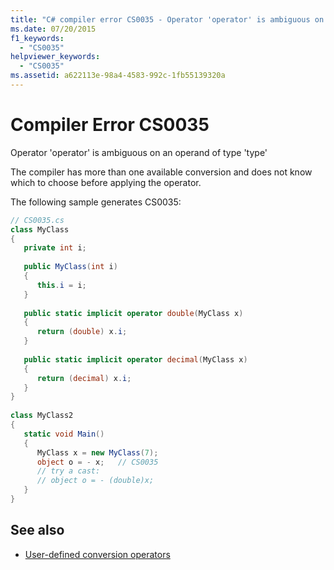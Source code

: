 ```yaml
---
title: "C# compiler error CS0035 - Operator 'operator' is ambiguous on an operand of type 'type'"
ms.date: 07/20/2015
f1_keywords: 
  - "CS0035"
helpviewer_keywords: 
  - "CS0035"
ms.assetid: a622113e-98a4-4583-992c-1fb55139320a
---
```

# Compiler Error CS0035
Operator 'operator' is ambiguous on an operand of type 'type'  
  
The compiler has more than one available conversion and does not know which to choose before applying the operator.
  
The following sample generates CS0035:  
  
```csharp  
// CS0035.cs  
class MyClass  
{  
   private int i;  
  
   public MyClass(int i)  
   {  
      this.i = i;  
   }  
  
   public static implicit operator double(MyClass x)  
   {  
      return (double) x.i;  
   }  
  
   public static implicit operator decimal(MyClass x)  
   {  
      return (decimal) x.i;  
   }  
}  
  
class MyClass2  
{  
   static void Main()  
   {  
      MyClass x = new MyClass(7);  
      object o = - x;   // CS0035  
      // try a cast:  
      // object o = - (double)x;  
   }  
}  
```

## See also

- [User-defined conversion operators](../language-reference/operators/user-defined-conversion-operators.md)

